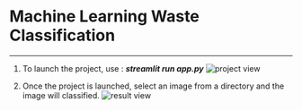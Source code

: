 # Machine Learning Waste Classification
***
1. To launch the project, use : ***streamlit run app.py***
![project view](https://github.com/Mbouka/ML_project_image_classification/assets/100369693/2dece770-4904-4d77-944d-ebe4cefce04a)

2. Once the project is launched, select an image from a directory and the image will classified.
![result view](https://github.com/Mbouka/ML_project_image_classification/assets/100369693/455c1b3b-20eb-4f1f-80ca-818c97ba2085)

